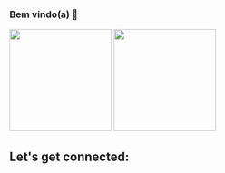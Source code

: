 ### Bem vindo(a) 🖖

<div>
  <img height="180em" src="https://github-readme-stats.vercel.app/api?username=aureliorodrigues&show_icons=true&theme=tokyonight"/>
  <img height="180em" src="https://github-readme-stats.vercel.app/api/top-langs/?username=aureliorodrigues&layout=compact&theme=tokyonight"/>
</div>

## Let's get connected:


